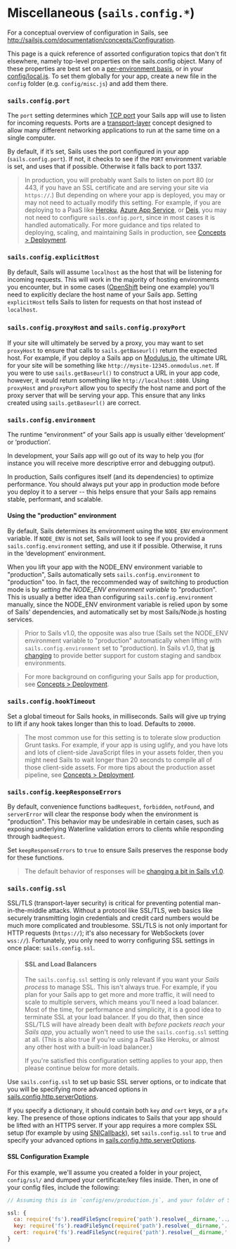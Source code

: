 # Miscellaneous (`sails.config.*`)

For a conceptual overview of configuration in Sails, see http://sailsjs.com/documentation/concepts/Configuration.

This page is a quick reference of assorted configuration topics that don't fit elsewhere, namely top-level properties on the sails.config object.  Many of these properties are best set on a [per-environment basis](http://sailsjs.com/documentation/anatomy/my-app/config/env), or in your [config/local.js](http://sailsjs.com/documentation/concepts/configuration/the-local-js-file).  To set them globally for your app, create a new file in the `config` folder (e.g. `config/misc.js`) and add them there.

### `sails.config.port`

The `port` setting determines which [TCP port](http://en.wikipedia.org/wiki/Port_(computer_networking)) your Sails app will use to listen for incoming requests.  Ports are a [transport-layer](https://en.wikipedia.org/wiki/Transport_layer) concept designed to allow many different networking applications to run at the same time on a single computer.

By default, if it&rsquo;s set, Sails uses the port configured in your app (`sails.config.port`).  If not, it checks to see if the `PORT` environment variable is set, and uses that if possible.  Otherwise it falls back to port 1337.

> In production, you will probably want Sails to listen on port 80 (or 443, if you have an SSL certificate and are serving your site via `https://`.)  But depending on where your app is deployed, you may or may not need to actually modify this setting.  For example, if you are deploying to a PaaS like [Heroku](http://heroku.com), [Azure App Service](https://azure.microsoft.com/en-us/services/app-service/), or [Deis](http://deis.io/), you may not need to configure `sails.config.port`, since in most cases it is handled automatically.  For more guidance and tips related to deploying, scaling, and maintaining Sails in production, see [Concepts > Deployment](http://sailsjs.com/documentation/concepts/deployment).


### `sails.config.explicitHost`

By default, Sails will assume `localhost` as the host that will be listening for incoming requests.  This will work in the majority of hosting environments you encounter, but in some cases ([OpenShift](http://www.openshift.com) being one example) you'll need to explicitly declare the host name of your Sails app.  Setting `explicitHost` tells Sails to listen for requests on that host instead of `localhost`.

### `sails.config.proxyHost` and `sails.config.proxyPort`

If your site will ultimately be served by a proxy, you may want to set `proxyHost` to ensure that calls to `sails.getBaseurl()` return the expected host.  For example, if you deploy a Sails app on [Modulus.io](http://modulus.io), the ultimate URL for your site will be something like `http://mysite-12345.onmodulus.net`.  If you were to use `sails.getBaseurl()` to construct a URL in your app code, however, it would return something like `http://localhost:8080`.  Using `proxyHost` and `proxyPort` allow you to specify the host name and port of the proxy server that will be serving your app.  This ensure that any links created using `sails.getBaseurl()` are correct.



### `sails.config.environment`

The runtime &ldquo;environment&rdquo; of your Sails app is usually either &lsquo;development&rsquo; or &lsquo;production&rsquo;.

In development, your Sails app will go out of its way to help you (for instance you will receive more descriptive error and debugging output).

In production, Sails configures itself (and its dependencies) to optimize performance.  You should always put your app in production mode before you deploy it to a server -- this helps ensure that your Sails app remains stable, performant, and scalable.

#### Using the "production" environment

By default, Sails determines its environment using the `NODE_ENV` environment variable. If `NODE_ENV` is not set, Sails will look to see if you provided a `sails.config.environment` setting, and use it if possible.  Otherwise, it runs in the &lsquo;development&rsquo; environment.

When you lift your app with the NODE_ENV environment variable to "production", Sails automatically sets `sails.config.environment` to "production" too.  In fact, the reccommended way of switching to production mode is by _setting the NODE_ENV environment variable_ to "production".  This is usually a better idea than configuring `sails.config.environment` manually, since the NODE_ENV environment variable is relied upon by some of Sails' dependencies, and automatically set by most Sails/Node.js hosting services.

> Prior to Sails v1.0, the opposite was also true (Sails set the NODE_ENV environment variable to "production" automatically when lifting with `sails.config.environment` set to "production).  In Sails v1.0, that [is changing](https://github.com/balderdashy/sails/blob/c4d6991ef1e63d1cab984bc635289d208e602b23/ROADMAP.md#v10) to provide better support for custom staging and sandbox environments.

> For more background on configuring your Sails app for production, see [Concepts > Deployment](http://sailsjs.com/documentation/concepts/deployment).


### `sails.config.hookTimeout`

Set a global timeout for Sails hooks, in milliseconds.  Sails will give up trying to lift if any hook takes longer than this to load.  Defaults to `20000`.

> The most common use for this setting is to tolerate slow production Grunt tasks.  For example, if your app is using uglify, and you have lots and lots of client-side JavaScript files in your assets folder, then you might need Sails to wait longer than 20 seconds to compile all of those client-side assets.  For more tips about the production asset pipeline, see [Concepts > Deployment](http://sailsjs.com/documentation/concepts/deployment).


### `sails.config.keepResponseErrors`

By default, convenience functions `badRequest`, `forbidden`, `notFound`, and `serverError` will clear the response body when the environment is "production".  This behavior may be undesirable in certain cases, such as exposing underlying Waterline validation errors to clients while responding through `badRequest`.

Set `keepResponseErrors` to `true` to ensure Sails preserves the response body for these functions.

> The default behavior of responses will be [changing a bit in Sails v1.0](https://github.com/balderdashy/sails/blob/c4d6991ef1e63d1cab984bc635289d208e602b23/ROADMAP.md#v10).

### `sails.config.ssl`

SSL/TLS (transport-layer security) is critical for preventing potential man-in-the-middle attacks.  Without a protocol like SSL/TLS, web basics like securely transmitting login credentials and credit card numbers would be much more complicated and troublesome.  SSL/TLS is not only important for HTTP requests (`https://`); it's also necessary for WebSockets (over `wss://`).  Fortunately, you only need to worry configuring SSL settings in once place: `sails.config.ssl`.

> #### SSL and Load Balancers
>
> The `sails.config.ssl` setting is only relevant if you want your _Sails process_ to manage SSL.  This isn't always true.  For example, if you plan for your Sails app to get more and more traffic, it will need to scale to multiple servers, which means you'll need a load balancer.  Most of the time, for performance and simplicity, it is a good idea to terminate SSL at your load balancer.  If you do that, then since SSL/TLS will have already been dealt with _before packets reach your Sails app_, you actually won't need to use the `sails.config.ssl` setting at all.  (This is also true if you're using a PaaS like Heroku, or almost any other host with a built-in load balancer.)
> 
> If you're satisfied this configuration setting applies to your app, then please continue below for more details.

Use `sails.config.ssl` to set up basic SSL server options, or to indicate that you will be specifying more advanced options in [sails.config.http.serverOptions](http://sailsjs.com/documentation/reference/configuration/sails-config-http#?properties).

If you specify a dictionary, it should contain both `key` _and_ `cert` keys, _or_ a `pfx` key. The presence of those options indicates to Sails that your app should be lifted with an HTTPS server.  If your app requires a more complex SSL setup (for example by using [SNICallback](https://nodejs.org/api/tls.html#tls_tls_createserver_options_secureconnectionlistener)), set `sails.config.ssl` to `true` and specify your advanced options in [sails.config.http.serverOptions](http://sailsjs.com/documentation/reference/configuration/sails-config-http#?properties).

#### SSL Configuration Example

For this example, we'll assume you created a folder in your project, `config/ssl/` and dumped your certificate/key files inside.  Then, in one of your config files, include the following:

```javascript
// Assuming this is in `config/env/production.js`, and your folder of SSL cert/key files is in `config/ssl/`:

ssl: {
  ca: require('fs').readFileSync(require('path').resolve(__dirname,'../ssl/my-gd-bundle.crt')),
  key: require('fs').readFileSync(require('path').resolve(__dirname,'../ssl/my-ssl.key')),
  cert: require('fs').readFileSync(require('path').resolve(__dirname,'../ssl/my-ssl.crt'))
}
```

<docmeta name="displayName" value="sails.config.*">
